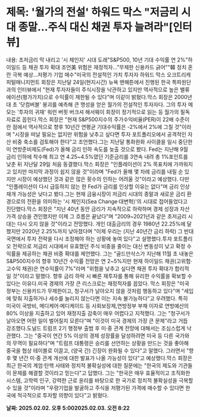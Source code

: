 # **제목: '월가의 전설' 하워드 막스 "저금리 시대 종말…주식 대신 채권 투자 늘려라"[인터뷰]**

  내용: 초저금리 막 내리고 '시 체인지' 시대 도래"S&P500, 10년 기대 수익률 연 2%"하이일드 등 채권 투자 확대 조언美 위험은 재정적자…"무제한 신용카드 긁어""韓 정치 혼란 극복 예상…저평가 기업 매수"미국의 전설적인 가치 투자자 하워드 막스 오크트리캐피털매니지먼트 회장은 지난달 24일(현지시간) 뉴욕 맨해튼에서 진행된 한국 특파원단과의 인터뷰에서 "현재 투자자들이 주식시장을 낙관하고 있지만 역사적으로 높은 밸류에이션(평가가치)으로 수익률이 제한될 수 있다"며 이같이 밝혔다.막스 회장은 2000년대 초 '닷컴버블' 붕괴를 예측해 큰 명성을 얻은 월가의 전설적인 투자자다. 그의 투자 메모는 '투자의 귀재' 워런 버핏 버크셔 해서웨이 회장이 정기적으로 읽는 등 월가의 필독 자료로 꼽힌다.막스 회장은 "현재 S&P500지수의 주가수익비율(PER)이 22배 수준이란 점에서 역사적으로 향후 10년간 연평균 기대수익률은 -2%에서 2%에 그칠 것"이라며 "시장을 떠날 필요는 없지만 위험을 낮추고 싶다면 투자 포트폴리오에서 공격적인 자산 비중 축소를 검토해야 한다"고 조언했다.그는 지난달 통화완화 사이클을 일시 중단한 미 연방준비제도(Fed)가 올해 금리 인하 속도를 늦출 것으로 봤다. Fed는 지난해 9월 금리 인하에 착수해 최고 연 4.25~4.5%였던 기준금리를 3연속 내려 총 1%포인트를 낮춘 뒤 지난달 29일 처음 동결했다.막스 회장은 "인플레이션이 2% 목표치에 가까워지고 있지만 마지막 과정이 쉽지 않을 것"이라며 "Fed가 올해 몇 차례 금리를 내릴 순 있지만 시장이 예상했던 것과 같은 많은 횟수의 인하는 어려울 것"이라고 예상했다. 다만 "인플레이션이 다시 급등하지 않는 한 Fed가 금리를 인상할 이유는 없다"며 금리 인상 재개 가능성은 낮다고 봤다.그는 현재 금융시장이 저금리 시대의 종말과 새로운 금리 환경으로의 전환을 의미하는 '시 체인지(Sea Change·대변혁)'의 시대로 접어들었다고 진단했다.막스 회장은 "지난 40년 동안 금리가 지속적으로 하락하며 경제 성장과 자산 가격 상승을 견인했지만 이제 그 흐름은 끝났다"며 "2009~2021년과 같은 초저금리 시대는 다시 오지 않을 것"이라고 전망했다. 개인 대출금리의 경우 1980년 22.25%에 달했지만 2020년 2.25%까지 낮아졌다며 "이제 우리는 (지난 40년간 금리 하락) 그 반대 국면에서 투자 전략을 다시 조정해야 하는 상황에 놓여 있다"고 설명했다.투자 포트폴리오 전략으로 저금리 시대에서 유효했던 주식 비중을 줄이는 대신 변동성이 낮고 확정 수익률을 제공하는 채권 비중 확대를 제언했다. 그는 "골드만삭스가 지난해 11월 초 내놓은 S&P500지수의 향후 10년간 수익률 전망은 연 2~5%지만 현재 하이일드 채권(고위험·고수익 채권)은 연수익률이 7%"라며 "위험을 낮추고 싶다면 채권 투자 확대가 합리적일 것"이라고 말했다. 향후 금리 하락 시 빠른 재투자를 통해 유리한 수익률을 확보할 수 있다는 이유다.미국 경제의 가장 큰 리스크로는 재정적자를 꼽았다. 막스 회장은 "미국 정부는 신용카드가 무제한이고, 청구서가 날아오지 않을 것처럼 행동하고 있다"며 "세입에 맞춰 지출하거나 세수를 늘리지 않는다면 이는 지속 불가능하다"고 우려했다. 특히 미국이 국방비, 메디케어·메디케이드 등 사회보장제,연방정부 부채 이자로 연방예산의 80% 이상을 지출하고 있어 재정지출 감축이 매우 어렵다고 지적했다. 그는 "청구서가 날아오면 어떤 일이 벌어질지 모른다"며 "이것이 미국 경제의 가장 큰 문제"라고 거듭 강조했다.도널드 트럼프 2기 행정부 출범 후 미·중 관계 전망에 대해서는 조심스럽게 낙관했다. 그는 "중국이 연간 5% 이상의 경제 성장률을 달성하려면 미국 등 다른 국가와의 무역이 필요하다"며 "트럼프 대통령은 승리를 선언하는 상황을 만드는 것을 좋아해 중국을 협상 테이블로 이끌고, (양국 간) 긴장이 완화될 수 있다"고 말했다. 그러면서 "향후 몇 년간 미·중 관계 개선에 대한 발표가 나올 가능성이 있다"고 예상했다.막스 회장은 최근 한국의 계엄·탄핵 사태와 정치적 불확실성에 대한 질문에는 "한국의 제도와 기관들 이 문제를 해결할 것이라고 믿는다"고 답했다. 그는 "한국은 매우 효율적이고 조직화한 시스템, 고학력 인구, 강력한 근로 윤리를 바탕으로 한 국가로 정치적 불확실성을 극복할 수 있을 것"이라며 "우량기업을 발굴하고 주식을 저평가된 가격에 매수할 수 있다면 한국에 적극적으로 투자할 의향이 있다"고 밝혔다.

  **날짜: 2025.02.02. 오후 5:002025.02.03. 오전 8:22**